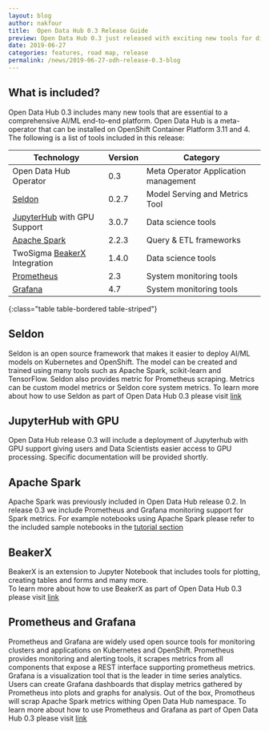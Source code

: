 ```yaml
---
layout: blog
author: nakfour
title:  Open Data Hub 0.3 Release Guide
preview: Open Data Hub 0.3 just released with exciting new tools for different AI/ML platform phases. We added monitoring, model serving and GPU processing tools.  
date: 2019-06-27
categories: features, road map, release
permalink: /news/2019-06-27-odh-release-0.3-blog
---
```



What is included?
------
Open Data Hub 0.3 includes many new tools that are essential to a comprehensive AI/ML end-to-end platform. Open Data Hub is a meta-operator that can be installed on OpenShift Container Platform 3.11 and 4. The following is a list of tools included in this release:

| Technology | Version | Category |
|--|--|--|
| Open Data Hub Operator | 0.3 | Meta Operator Application management |
| [Seldon](https://seldon.io) | 0.2.7 | Model Serving and Metrics Tool |
| [JupyterHub](https://jupyter.org/hub) with GPU Support | 3.0.7 | Data science tools |
| [Apache Spark](http://spark.apache.org/) | 2.2.3 | Query & ETL frameworks |
| TwoSigma [BeakerX](http://beakerx.com/) Integration | 1.4.0 |  Data science tools |
| [Prometheus](https://prometheus.io/) | 2.3 | System monitoring tools |
| [Grafana](https://grafana.com/) | 4.7 |  System monitoring tools |
{:class="table table-bordered table-striped"}

Seldon
------
Seldon is an open source framework that makes it easier to deploy AI/ML models on Kubernetes and OpenShift. The model can be created and trained using many tools such as Apache Spark, scikit-learn and TensorFlow. Seldon also provides metric for Prometheus scraping. Metrics can be custom model metrics or Seldon core system metrics. 
To learn more about how to use Seldon as part of Open Data Hub 0.3 please visit [link](https://gitlab.com/opendatahub/opendatahub-operator/blob/master/docs/deploying-seldon.adoc)

JupyterHub with GPU
------
Open Data Hub release 0.3 will include a deployment of Jupyterhub with GPU support giving  users and Data Scientists  easier access to GPU processing.  Specific documentation will be provided shortly.

Apache Spark
------
Apache Spark was previously included in Open Data Hub release 0.2. In release 0.3 we include Prometheus and Grafana monitoring support for Spark metrics. For example notebooks using Apache Spark please refer to the included sample notebooks in the [tutorial section](https://gitlab.com/opendatahub/opendatahub-operator/blob/master/docs/deploying-seldon.adoc)

BeakerX
------
BeakerX is an extension to Jupyter Notebook that includes tools for plotting, creating tables and forms and many more.  
To learn more about how to use BeakerX as part of Open Data Hub 0.3 please visit [link](https://gitlab.com/opendatahub/opendatahub-operator/blob/master/docs/deploying-seldon.adoc)

Prometheus and Grafana
------
Prometheus and Grafana are widely used open source tools for monitoring clusters and applications on Kubernetes and OpenShift. 
Prometheus provides monitoring and alerting tools, it scrapes metrics from all components that expose a REST interface supporting prometheus metrics. Grafana is a visualization tool that is the leader in time series analytics. Users can create Grafana dashboards that display metrics gathered by Prometheus into plots and graphs for analysis. Out of the box, Promotheus will scrap Apache Spark metrics withing Open Data Hub namespace.
To learn more about how to use Prometheus and Grafana as part of Open Data Hub 0.3 please visit
[link](https://gitlab.com/opendatahub/opendatahub-operator/blob/master/docs/deploying-monitoring.adoc)


